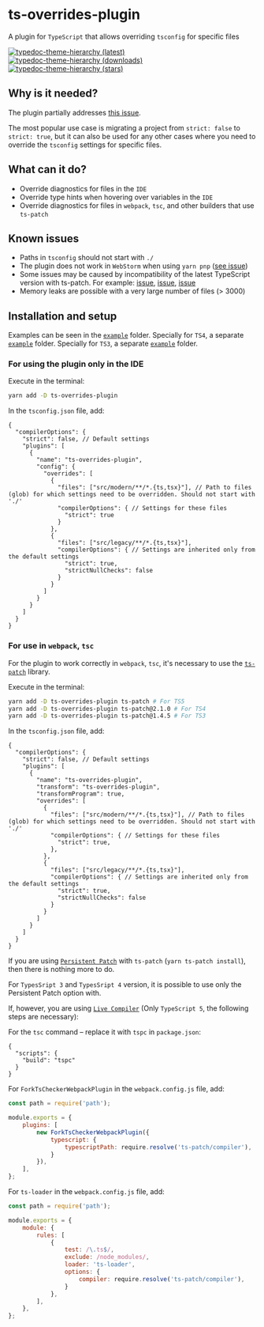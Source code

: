 # ts-overrides-plugin

A plugin for `TypeScript` that allows overriding `tsconfig` for specific files

[![typedoc-theme-hierarchy (latest)](https://img.shields.io/npm/v/ts-overrides-plugin)](https://www.npmjs.com/package/ts-overrides-plugin)
[![typedoc-theme-hierarchy (downloads)](https://img.shields.io/npm/dw/ts-overrides-plugin)](https://www.npmjs.com/package/ts-overrides-plugin)
[![typedoc-theme-hierarchy (stars)](https://img.shields.io/github/stars/difuks/ts-overrides-plugin?style=social)](https://github.com/DiFuks/ts-overrides-plugin)

## Why is it needed?

The plugin partially addresses [this issue](https://github.com/microsoft/TypeScript/issues/33407).

The most popular use case is migrating a project from `strict: false` to `strict: true`, but it can also be used for
any other cases where you need to override the `tsconfig` settings for specific files.

## What can it do?

- Override diagnostics for files in the `IDE`
- Override type hints when hovering over variables in the `IDE`
- Override diagnostics for files in `webpack`, `tsc`, and other builders that use `ts-patch`


## Known issues

- Paths in `tsconfig` should not start with `./`
- The plugin does not work in `WebStorm` when using `yarn pnp` ([see issue](https://youtrack.jetbrains.com/issue/WEB-67907/TypeScript-plugins-do-not-work-with-yarn-pnp))
- Some issues may be caused by incompatibility of the latest TypeScript version with ts-patch. For example: [issue](https://github.com/nonara/ts-patch/issues/152), [issue](https://github.com/nonara/ts-patch/issues/140), [issue](https://github.com/nonara/ts-patch/issues/159)
- Memory leaks are possible with a very large number of files (> 3000)

## Installation and setup

Examples can be seen in the [`example`](https://github.com/DiFuks/ts-overrides-plugin/tree/main/packages/example) folder.
Specially for `TS4`, a separate [`example`](https://github.com/DiFuks/ts-overrides-plugin/tree/main/packages/example-ts4) folder.
Specially for `TS3`, a separate [`example`](https://github.com/DiFuks/ts-overrides-plugin/tree/main/packages/example-ts3) folder.

### For using the plugin only in the IDE

Execute in the terminal:
```bash
yarn add -D ts-overrides-plugin
```

In the `tsconfig.json` file, add:
```json5
{
  "compilerOptions": {
    "strict": false, // Default settings
    "plugins": [
      {
        "name": "ts-overrides-plugin",
        "config": {
          "overrides": [
            {
              "files": ["src/modern/**/*.{ts,tsx}"], // Path to files (glob) for which settings need to be overridden. Should not start with './'
              "compilerOptions": { // Settings for these files
                "strict": true
              }
            },
            {
              "files": ["src/legacy/**/*.{ts,tsx}"],
              "compilerOptions": { // Settings are inherited only from the default settings
                "strict": true,
                "strictNullChecks": false
              }
            }
          ]
        }
      }
    ]
  }
}
```

### For use in `webpack`, `tsc`

For the plugin to work correctly in `webpack`, `tsc`, it's necessary to use the [`ts-patch`](https://github.com/nonara/ts-patch) library.

Execute in the terminal:

```bash
yarn add -D ts-overrides-plugin ts-patch # For TS5
yarn add -D ts-overrides-plugin ts-patch@2.1.0 # For TS4
yarn add -D ts-overrides-plugin ts-patch@1.4.5 # For TS3
```

In the `tsconfig.json` file, add:

```json5
{
  "compilerOptions": {
    "strict": false, // Default settings
    "plugins": [
      {
        "name": "ts-overrides-plugin",
        "transform": "ts-overrides-plugin",
        "transformProgram": true,
        "overrides": [
          {
            "files": ["src/modern/**/*.{ts,tsx}"], // Path to files (glob) for which settings need to be overridden. Should not start with './'
            "compilerOptions": { // Settings for these files
              "strict": true,
            },
          },
          {
            "files": ["src/legacy/**/*.{ts,tsx}"],
            "compilerOptions": { // Settings are inherited only from the default settings
              "strict": true,
              "strictNullChecks": false
            }
          }
        ]
      }
    ]
  }
}
```

If you are using [`Persistent Patch`](https://github.com/nonara/ts-patch?tab=readme-ov-file#method-2-persistent-patch)
with `ts-patch` (`yarn ts-patch install`), then there is nothing more to do.

For `TypesSript 3` and `TypesSript 4` version, it is possible to use only the Persistent Patch option with.

If, however, you are using [`Live Compiler`](https://github.com/nonara/ts-patch?tab=readme-ov-file#method-1-live-compiler) (Only `TypeScript 5`,
the following steps are necessary):

For the `tsc` command – replace it with `tspc` in `package.json`:

```json5
{
  "scripts": {
    "build": "tspc"
  }
}
```

For `ForkTsCheckerWebpackPlugin` in the `webpack.config.js` file, add:

```js
const path = require('path');

module.exports = {
	plugins: [
		new ForkTsCheckerWebpackPlugin({
			typescript: {
				typescriptPath: require.resolve('ts-patch/compiler'),
			}
		}),
	],
};
```

For `ts-loader` in the `webpack.config.js` file, add:

```js
const path = require('path');

module.exports = {
	module: {
		rules: [
			{
				test: /\.ts$/,
				exclude: /node_modules/,
				loader: 'ts-loader',
				options: {
					compiler: require.resolve('ts-patch/compiler'),
				}
			},
		],
	},
};
```
